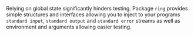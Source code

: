 Relying on global state significantly hinders testing. Package `ring` provides 
simple structures and interfaces allowing you to inject to your programs 
`standard input`, `standard output` and `standard error` streams as well as
environment and arguments allowing easier testing.
